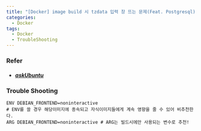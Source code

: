```yaml
---
title: "[Docker] image build 시 tzdata 입력 창 뜨는 문제(Feat. Postgresql)"
categories:
  - Docker
tags:
  - Docker
  - TroubleShooting
---
```


### Refer

- ##### [askUbuntu](https://askubuntu.com/questions/909277/avoiding-user-interaction-with-tzdata-when-installing-certbot-in-a-docker-contai)

### Trouble Shooting

```shell
ENV DEBIAN_FRONTEND=noninteractive 
# ENV를 쓸 경우 해당이미지에 종속되고 자식이미지들에게 계속 영향을 줄 수 있어 비추천한다.
ARG DEBIAN_FRONTEND=noninteractive # ARG는 빌드시에만 사용되는 변수로 추천!
```


